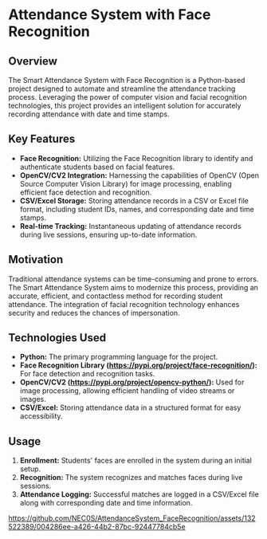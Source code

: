 # Attendance System with Face Recognition

## Overview
The Smart Attendance System with Face Recognition is a Python-based project designed to automate and streamline the attendance tracking process. Leveraging the power of computer vision and facial recognition technologies, this project provides an intelligent solution for accurately recording attendance with date and time stamps.

## Key Features
- **Face Recognition:** Utilizing the Face Recognition library to identify and authenticate students based on facial features.
- **OpenCV/CV2 Integration:** Harnessing the capabilities of OpenCV (Open Source Computer Vision Library) for image processing, enabling efficient face detection and recognition.
- **CSV/Excel Storage:** Storing attendance records in a CSV or Excel file format, including student IDs, names, and corresponding date and time stamps.
- **Real-time Tracking:** Instantaneous updating of attendance records during live sessions, ensuring up-to-date information.

## Motivation
Traditional attendance systems can be time-consuming and prone to errors. The Smart Attendance System aims to modernize this process, providing an accurate, efficient, and contactless method for recording student attendance. The integration of facial recognition technology enhances security and reduces the chances of impersonation.

## Technologies Used
- **Python:** The primary programming language for the project.
- **Face Recognition Library (https://pypi.org/project/face-recognition/):** For face detection and recognition tasks.
- **OpenCV/CV2 (https://pypi.org/project/opencv-python/):** Used for image processing, allowing efficient handling of video streams or images.
- **CSV/Excel:** Storing attendance data in a structured format for easy accessibility.

## Usage
1. **Enrollment:** Students' faces are enrolled in the system during an initial setup.
2. **Recognition:** The system recognizes and matches faces during live sessions.
3. **Attendance Logging:** Successful matches are logged in a CSV/Excel file along with corresponding date and time information.





https://github.com/NEC0S/AttendanceSystem_FaceRecognition/assets/132522389/004286ee-a426-44b2-87bc-92447784cb5e



